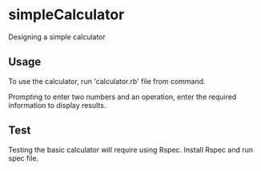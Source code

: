 # simpleCalculator
Designing a simple calculator



## Usage

To use the calculator, run 'calculator.rb' file from command.

Prompting to enter two numbers and an operation, enter the required information to display results.

## Test

Testing the basic calculator will require using Rspec. Install Rspec and run spec file. <TBD>